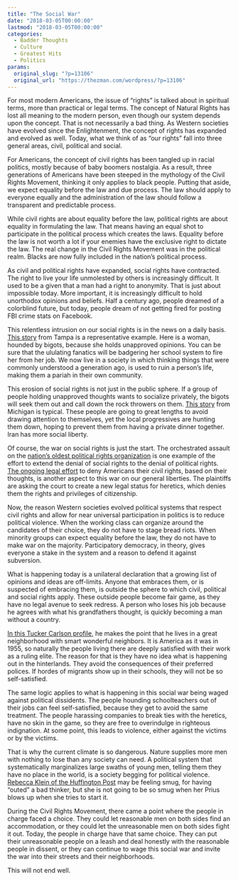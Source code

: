 ```yaml
---
title: "The Social War"
date: "2018-03-05T00:00:00"
lastmod: "2018-03-05T00:00:00"
categories:
  - Badder Thoughts
  - Culture
  - Greatest Hits
  - Politics
params:
  original_slug: "?p=13106"
  original_url: "https://thezman.com/wordpress/?p=13106"
---
```


For most modern Americans, the issue of “rights” is talked about in
spiritual terms, more than practical or legal terms. The concept of
Natural Rights has lost all meaning to the modern person, even though
our system depends upon the concept. That is not necessarily a bad
thing. As Western societies have evolved since the Enlightenment, the
concept of rights has expanded and evolved as well. Today, what we think
of as “our rights” fall into three general areas, civil, political and
social.

For Americans, the concept of civil rights has been tangled up in racial
politics, mostly because of baby boomers nostalgia. As a result, three
generations of Americans have been steeped in the mythology of the Civil
Rights Movement, thinking it only applies to black people. Putting that
aside, we expect equality before the law and due process. The law should
apply to everyone equally and the administration of the law should
follow a transparent and predictable process.

While civil rights are about equality before the law, political rights
are about equality in formulating the law. That means having an equal
shot to participate in the political process which creates the laws.
Equality before the law is not worth a lot if your enemies have the
exclusive right to dictate the law. The real change in the Civil Rights
Movement was in the political realm. Blacks are now fully included in
the nation’s political process.

As civil and political rights have expanded, social rights have
contracted. The right to live your life unmolested by others is
increasingly difficult. It used to be a given that a man had a right to
anonymity. That is just about impossible today. More important, it is
increasingly difficult to hold unorthodox opinions and beliefs. Half a
century ago, people dreamed of a colorblind future, but today, people
dream of not getting fired for posting FBI crime stats on Facebook.

This relentless intrusion on our social rights is in the news on a daily
basis. [This
story](http://www.tampabay.com/news/education/k12/Florida-teacher-hosts-white-nationalist-podcast-HuffPost-reports_166035808)
from Tampa is a representative example. Here is a woman, hounded by
bigots, because she holds unapproved opinions. You can be sure that the
ululating fanatics will be badgering her school system to fire her from
her job. We now live in a society in which thinking things that were
commonly understood a generation ago, is used to ruin a person’s life,
making them a pariah in their own community.

This erosion of social rights is not just in the public sphere. If a
group of people holding unapproved thoughts wants to socialize
privately, the bigots will seek them out and call down the rock throwers
on them. [This
story](https://www.metrotimes.com/news-hits/archives/2018/03/04/we-found-out-where-the-alt-right-is-holding-its-secret-conference-in-metro-detroit)
from Michigan is typical. These people are going to great lengths to
avoid drawing attention to themselves, yet the local progressives are
hunting them down, hoping to prevent them from having a private dinner
together. Iran has more social liberty.

Of course, the war on social rights is just the start. The orchestrated
assault on the [nation’s oldest political rights
organization](https://home.nra.org/) is one example of the effort to
extend the denial of social rights to the denial of political rights.
[The ongoing legal
effort](https://www.citylab.com/equity/2017/10/charlottesville-lawsuit-could-be-a-model-for-keeping-white-supremacists-from-your-town/542760/)
to deny Americans their civil rights, based on their thoughts, is
another aspect to this war on our general liberties. The plaintiffs are
asking the court to create a new legal status for heretics, which denies
them the rights and privileges of citizenship.

Now, the reason Western societies evolved political systems that respect
civil rights and allow for near universal participation in politics is
to reduce political violence. When the working class can organize around
the candidates of their choice, they do not have to stage bread riots.
When minority groups can expect equality before the law, they do not
have to make war on the majority. Participatory democracy, in theory,
gives everyone a stake in the system and a reason to defend it against
subversion.

What is happening today is a unilateral declaration that a growing list
of opinions and ideas are off-limits. Anyone that embraces them, or is
suspected of embracing them, is outside the sphere to which civil,
political and social rights apply. These outside people become fair
game, as they have no legal avenue to seek redress. A person who loses
his job because he agrees with what his grandfathers thought, is quickly
becoming a man without a country.

[In this Tucker Carlson
profile](http://www.theamericanconservative.com/articles/tucker-carlson-the-populist-paladin-of-primetime/),
he makes the point that he lives in a great neighborhood with smart
wonderful neighbors. It is America as it was in 1955, so naturally the
people living there are deeply satisfied with their work as a ruling
elite. The reason for that is they have no idea what is happening out in
the hinterlands. They avoid the consequences of their preferred polices.
If hordes of migrants show up in their schools, they will not be so
self-satisfied.

The same logic applies to what is happening in this social war being
waged against political dissidents. The people hounding schoolteachers
out of their jobs can feel self-satisfied, because they get to avoid the
same treatment. The people harassing companies to break ties with the
heretics, have no skin in the game, so they are free to overindulge in
righteous indignation. At some point, this leads to violence, either
against the victims or by the victims.

That is why the current climate is so dangerous. Nature supplies more
men with nothing to lose than any society can need. A political system
that systematically marginalizes large swaths of young men, telling them
they have no place in the world, is a society begging for political
violence. [Rebecca Klein of the Huffington
Post](https://www.huffingtonpost.com/entry/florida-public-school-teacher-white-nationalist-podcast_us_5a99ae32e4b089ec353a1fba)
may be feeling smug, for having “outed” a bad thinker, but she is not
going to be so smug when her Prius blows up when she tries to start it.

During the Civil Rights Movement, there came a point where the people in
charge faced a choice. They could let reasonable men on both sides find
an accommodation, or they could let the unreasonable men on both sides
fight it out. Today, the people in charge have that same choice. They
can put their unreasonable people on a leash and deal honestly with the
reasonable people in dissent, or they can continue to wage this social
war and invite the war into their streets and their neighborhoods.

This will not end well.
